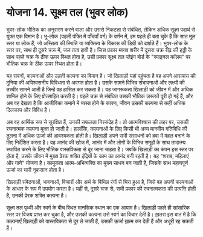 # योजना 14. सूक्ष्म तल (भुवर लोक)

भुवर-लोक भौतिक का अनुसरण करने वाला और उससे निकटता से संबंधित, लेकिन अधिक सूक्ष्म पदार्थ से युक्त एक विमान है। भू-लोक (पहली पंक्ति में पाँचवाँ वर्ग) के वर्णन में, हम पहले ही बता चुके हैं कि सात मूल स्तर या लोक हैं, जो अस्तित्व की स्थिति या व्यक्तित्व के विकास की डिग्री को दर्शाते हैं। भुवर-लोक के स्तर पर, साथ ही दूसरे चक्र में, जल तत्व हावी है। जिस प्रकार मानव शरीर में दूसरा चक्र रीढ़ की हड्डी के साथ पहले चक्र के ठीक ऊपर स्थित होता है, उसी प्रकार सूक्ष्म तल प्लेइंग बोर्ड के "स्पाइनल कॉलम" पर भौतिक चक्र के ठीक ऊपर स्थित होता है।

यह सपनों, कल्पनाओं और उड़ती कल्पना का विमान है। जो खिलाड़ी यहां पहुंचता है वह अपने आसपास की दुनिया की अविश्वसनीय विविधता से अवगत होता है। उसके सामने विभिन्न संभावनाओं और लक्ष्यों की तस्वीर सामने आती है जिन्हें वह हासिल कर सकता है। यह जागरूकता खिलाड़ी को जीवन में और अधिक शामिल होने के लिए प्रोत्साहित करती है। पहले चक्र से संबंधित उसकी भौतिक ज़रूरतें पूरी हो गई हैं, और अब वह देखता है कि आजीविका कमाने में व्यस्त होने के कारण, जीवन उसकी कल्पना से कहीं अधिक दिलचस्प और विविध है।

अब वह आर्थिक रूप से सुरक्षित हैं, उनकी सफलता निस्संदेह है। तो आत्मविश्वास की लहर पर, उसकी रचनात्मक कल्पना मुक्त हो जाती है। हालाँकि, कल्पनाओं के लिए किसी भी अन्य मानवीय गतिविधि की तुलना में अधिक ऊर्जा की आवश्यकता होती है। खिलाड़ी अपने सभी संसाधनों को हवा में महल बनाने के लिए निर्देशित करता है। वह आनंद की खोज में, आनंद में और लोगों के विभिन्न समूहों के साथ तादात्म्य स्थापित करने के लिए भौतिक वास्तविकता से दूर जाना चाहता है। जबकि खिलाड़ी का कंपन इस स्तर पर होता है, उसके जीवन में मुख्य प्रेरक शक्ति इंद्रियों के काम का आनंद बनी रहती है। यह "शराब, महिलाएं और गाने" योजना है। कामुकता आत्म-अभिव्यक्ति का मुख्य साधन बन जाती है, जिसके साथ महत्वपूर्ण ऊर्जा का भारी नुकसान होता है।

खिलाड़ी संवेदनाओं, भावनाओं, विचारों और अर्थ के विभिन्न रंगों से घिरा हुआ है, जिसे वह अपनी कल्पनाओं के आधार के रूप में उपयोग करता है। यहीं से, दूसरे चक्र से, सभी प्रकार की रचनात्मकता की उत्पत्ति होती है, उनकी प्रेरक शक्ति कल्पना है।

सूक्ष्म तल पृथ्वी और स्वर्ग के बीच स्थित मानसिक स्थान का एक आयाम है। खिलाड़ी पहले ही सांसारिक स्तर पर विजय प्राप्त कर चुका है, और उसकी कल्पना उसे स्वर्ग का विचार देती है। ख़तरा इस बात में है कि कल्पनाएँ खिलाड़ी को वास्तविकता से दूर ले जाती हैं, उसकी ऊर्जा ख़त्म कर देती हैं और अधूरी रह सकती हैं।
